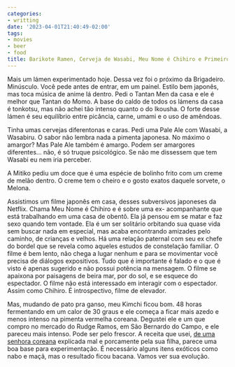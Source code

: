 ```yaml
---
categories:
- writting
date: '2023-04-01T21:40:49-02:00'
tags:
- movies
- beer
- food
title: Barikote Ramen, Cerveja de Wasabi, Meu Nome é Chihiro e Primeiro Kimchi
---
```


Mais um lámen experimentado hoje. Dessa vez foi o próximo da Brigadeiro. Minúsculo. Você pede antes de entrar, em um painel. Estilo bem japonês, mas toca música de anime lá dentro. Pedi o Tantan Men da casa e ele é melhor que Tantan do Momo. A base do caldo de todos os lámens da casa é tonkotsu, mas não achei tão intenso quanto o do Ikousha. O forte desse lámen é seu equilíbrio entre picância, carne, umami e o uso de amêndoas.

Tinha umas cervejas diferentonas e caras. Pedi uma Pale Ale com Wasabi, a Wasabiru. O sabor não lembra nada a pimenta japonesa. No máximo o amargor? Mas Pale Ale também é amargo. Podem ser amargores diferentes... não, é só truque psicológico. Se não me dissessem que tem Wasabi eu nem iria perceber.

A Mitiko pediu um doce que é uma espécie de bolinho frito com um creme de melão dentro. O creme tem o cheiro e o gosto exatos daquele sorvete, o Melona.

Assistimos um filme japonês em casa, desses subversivos japoneses da Netflix. Chama Meu Nome é Chihiro e é sobre uma ex- acompanhante que está trabalhando em uma casa de obentô. Ela já pensou em se matar e faz sexo quando tem vontade. Ela é um ser solitário orbitando sua quase vida sem buscar nada em especial, mas acaba encontrando amizades pelo caminho, de crianças e velhos. Há uma relação paternal com seu ex chefe do bordel que se revela como aqueles estudos de constelação familiar. O filme é bem lento, não chega a lugar nenhum e para se movimentar você precisa de diálogos expositivos. Tudo que é importante é falado e o que é visto é apenas sugerido e não possui potência na mensagem. O filme se apaixona por paisagens de beira mar, por do sol, e se esquece do espectador. O filme não está interessado em interagir com o espectador. Assim como Chihiro. É introspectivo, filme de elevador.

Mas, mudando de pato pra ganso, meu Kimchi ficou bom. 48 horas fermentando em um calor de 30 graus e ele começa a ficar mais azedo e menos intenso na pimenta vermelha coreana. Degustei ele e um que compro no mercado do Rudge Ramos, em São Bernardo do Campo, e ele pareceu mais intenso. Pode ser pelo frescor. A receita que usei, [de uma senhora coreana](https://youtu.be/msk8T3Q1FGI) explicada mal e porcamente pela sua filha, parece uma boa base para experimentação. É necessário alguns itens exóticos como nabo e maçã, mas o resultado ficou bacana. Vamos ver sua evolução.

